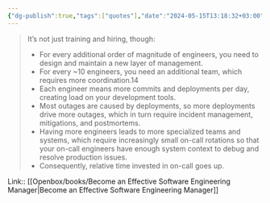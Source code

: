 ```yaml
---
{"dg-publish":true,"tags":["quotes"],"date":"2024-05-15T13:18:32+03:00","title":"cost of 10x engineer headcount","modified_at":"2024-08-08T11:45:53+03:00","aliases":"cost of 10x engineer headcount","dg-path":"/quotes/202405151318.md","permalink":"/quotes/202405151318/","dgPassFrontmatter":true}
---
```



> It’s not just training and hiring, though:
> - For every additional order of magnitude of engineers, you need to design and maintain a new layer of management.
> - For every ~10 engineers, you need an additional team, which requires more coordination.14
> - Each engineer means more commits and deployments per day, creating load on your development tools.
> - Most outages are caused by deployments, so more deployments drive more outages, which in turn require incident management, mitigations, and postmortems.
> - Having more engineers leads to more specialized teams and systems, which require increasingly small on-call rotations so that your on-call engineers have enough system context to debug and resolve production issues. 
> - Consequently, relative time invested in on-call goes up.

Link:: [[Openbox/books/Become an Effective Software Engineering Manager|Become an Effective Software Engineering Manager]]
